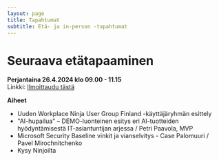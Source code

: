 ```yaml
---
layout: page
title: Tapahtumat
subtitle: Etä- ja in-person -tapahtumat
---
```


# Seuraava etätapaaminen

**Perjantaina 26.4.2024 klo 09.00 - 11.15**  
Linkki: <a href="https://teams.microsoft.com/registration/NZ7chJbukUKXJvrYAJ-5NQ,zNNy2DBD5UmcmOrRwZfzyg,gG7ImMxpGU2vFDjNoHfDtg,C9ioh23Oa0u8DXArC1cLZg,iBl9zPSbUECu_fBgh7g5Ow,ZYo-P0alF0aIC41H0E8kvw?mode=read&tenantId=84dc9e35-ee96-4291-9726-fad8009fb935&fbclid=IwAR1kQmDlBSFfzEDA70W1dtxtavBFPMqJpVFqwVEgwTShRasr9Po0DlyUci0_aem_AbXK0B7dvbRPh7vCDR9UgIT05FjKqL3Bj69VCdZR71ul0etp2ZSPcuInvrUDltEe1_79Mcrb0AIkRiy8n2bAXzdP" target="_blank">Ilmoittaudu tästä</a>

**Aiheet**
- Uuden Workplace Ninja User Group Finland -käyttäjäryhmän esittely
- "AI-hupailua" – DEMO-luonteinen esitys eri AI-tuotteiden hyödyntämisestä IT-asiantuntijan arjessa / Petri Paavola, MVP
- Microsoft Security Baseline vinkit ja vianselvitys - Case Palomuuri / Pavel Mirochnitchenko
- Kysy Ninjoilta
